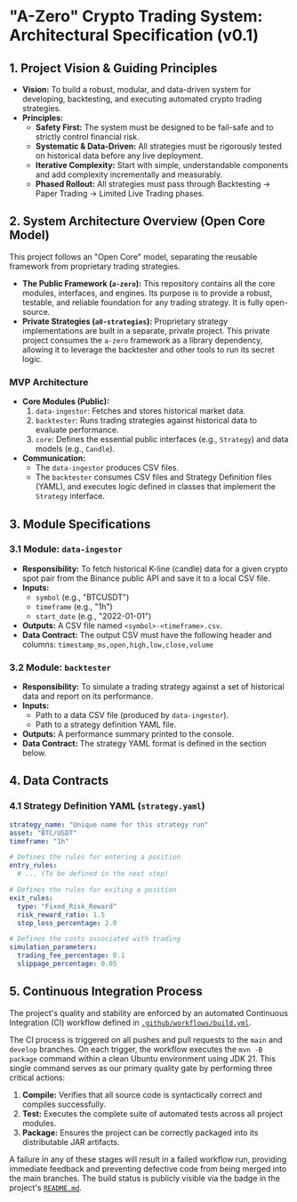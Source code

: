 # "A-Zero" Crypto Trading System: Architectural Specification (v0.1)

## 1. Project Vision & Guiding Principles
- **Vision:** To build a robust, modular, and data-driven system for developing, backtesting, and executing automated crypto trading strategies.
- **Principles:**
    - **Safety First:** The system must be designed to be fail-safe and to strictly control financial risk.
    - **Systematic & Data-Driven:** All strategies must be rigorously tested on historical data before any live deployment.
    - **Iterative Complexity:** Start with simple, understandable components and add complexity incrementally and measurably.
    - **Phased Rollout:** All strategies must pass through Backtesting -> Paper Trading -> Limited Live Trading phases.

## 2. System Architecture Overview (Open Core Model)

This project follows an "Open Core" model, separating the reusable framework from proprietary trading strategies.

- **The Public Framework (`a-zero`):** This repository contains all the core modules, interfaces, and engines. Its purpose is to provide a robust, testable, and reliable foundation for any trading strategy. It is fully open-source.
- **Private Strategies (`a0-strategies`):** Proprietary strategy implementations are built in a separate, private project. This private project consumes the `a-zero` framework as a library dependency, allowing it to leverage the backtester and other tools to run its secret logic.

### MVP Architecture
- **Core Modules (Public):**
    1.  `data-ingestor`: Fetches and stores historical market data.
    2.  `backtester`: Runs trading strategies against historical data to evaluate performance.
    3.  `core`: Defines the essential public interfaces (e.g., `Strategy`) and data models (e.g., `Candle`).
- **Communication:**
    - The `data-ingestor` produces CSV files.
    - The `backtester` consumes CSV files and Strategy Definition files (YAML), and executes logic defined in classes that implement the `Strategy` interface.

## 3. Module Specifications

### 3.1 Module: `data-ingestor`
- **Responsibility:** To fetch historical K-line (candle) data for a given crypto spot pair from the Binance public API and save it to a local CSV file.
- **Inputs:**
    - `symbol` (e.g., "BTCUSDT")
    - `timeframe` (e.g., "1h")
    - `start_date` (e.g., "2022-01-01")
- **Outputs:** A CSV file named `<symbol>-<timeframe>.csv`.
- **Data Contract:** The output CSV must have the following header and columns:
  `timestamp_ms,open,high,low,close,volume`

### 3.2 Module: `backtester`
- **Responsibility:** To simulate a trading strategy against a set of historical data and report on its performance.
- **Inputs:**
    - Path to a data CSV file (produced by `data-ingestor`).
    - Path to a strategy definition YAML file.
- **Outputs:** A performance summary printed to the console.
- **Data Contract:** The strategy YAML format is defined in the section below.

## 4. Data Contracts

### 4.1 Strategy Definition YAML (`strategy.yaml`)
```yaml
strategy_name: "Unique name for this strategy run"
asset: "BTC/USDT"
timeframe: "1h"

# Defines the rules for entering a position
entry_rules:
  # ... (To be defined in the next step)

# Defines the rules for exiting a position
exit_rules:
  type: "Fixed_Risk_Reward"
  risk_reward_ratio: 1.5
  stop_loss_percentage: 2.0

# Defines the costs associated with trading
simulation_parameters:
  trading_fee_percentage: 0.1
  slippage_percentage: 0.05
```

## 5. Continuous Integration Process

The project's quality and stability are enforced by an automated Continuous Integration (CI) workflow defined in [`.github/workflows/build.yml`](.github/workflows/build.yml).

The CI process is triggered on all pushes and pull requests to the `main` and `develop` branches. On each trigger, the workflow executes the `mvn -B package` command within a clean Ubuntu environment using JDK 21. This single command serves as our primary quality gate by performing three critical actions:

1.  **Compile:** Verifies that all source code is syntactically correct and compiles successfully.
2.  **Test:** Executes the complete suite of automated tests across all project modules.
3.  **Package:** Ensures the project can be correctly packaged into its distributable JAR artifacts.

A failure in any of these stages will result in a failed workflow run, providing immediate feedback and preventing defective code from being merged into the main branches. The build status is publicly visible via the badge in the project's [`README.md`](README.md).